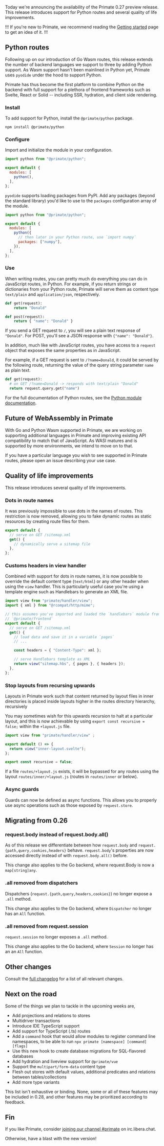 Today we're announcing the availability of the Primate 0.27 preview release.
This release introduces support for Python routes and several quality of life
improvements.

!!!
If you're new to Primate, we recommend reading the [Getting started] page to
get an idea of it.
!!!

## Python routes

Following up on our introduction of Go Wasm routes, this release extends the
number of backend languages we support to three by adding Python support. As
Wasm support hasn't been mainlined in Python yet, Primate uses `pyodide` under
the hood to support Python.

Primate has thus become the first platform to combine Python on the backend
with full support for a plethora of frontend frameworks such as Svelte, React
or Solid -- including SSR, hydration, and client side rendering.

### Install

To add support for Python, install the `@primate/python` package.

`npm install @primate/python`

### Configure

Import and initialize the module in your configuration.

```js#primate.config.js
import python from "@primate/python";

export default {
  modules: [
    python(),
  ],
};
```

`pyodide` supports loading packages from PyPI. Add any packages (beyond the
standard library) you'd like to use to the `packages` configuration array of
the module.

```js#primate.config.js
import python from "@primate/python";

export default {
  modules: [
    python({
      // then later in your Python route, use `import numpy`
      packages: ["numpy"],
    }),
  ],
};
```
### Use

When writing routes, you can pretty much do everything you can do in JavaScript
routes, in Python. For example, if you return strings or dictionaries from your
Python route, Primate will serve them as content type `text/plain` and
`application/json`, respectively.

```py#routes/index.py
def get(request):
    return "Donald"

def post(request):
    return { "name": "Donald" }
```

If you send a GET request to `/`, you will see a plain text response of
`"Donald"`. For POST, you'll see a JSON response with `{"name": "Donald"}`.

In addition, much like with JavaScript routes, you have access to a `request`
object that exposes the same properties as in JavaScript.

For example, if a GET request is sent to `/?name=Donald`, it could be served by
the following route, returning the value of the query string parameter `name`
as plain text.

```py#routes/index.py
def get(request):
  # on GET /?name=Donald -> responds with text/plain "Donald"
  return request.query.get("name")
```

For the full documentation of Python routes, see the
[Python module documentation].

## Future of WebAssembly in Primate

With Go and Python Wasm supported in Primate, we are working on supporting
additional languages in Primate and improving existing API compatibility to
match that of JavaScript. As WASI matures and is supported by more environments,
we intend to move on to that.

If you have a particular language you wish to see supported in Primate routes,
please open an issue describing your use case.

## Quality of life improvements

This release introduces several quality of life improvements.

### Dots in route names

It was previously impossible to use dots in the names of routes. This
restriction is now removed, allowing you to fake dynamic routes as static
resources by creating route files for them.

```js#routes/sitemap.xml.js
export default {
  // serve on GET /sitemap.xml
  get() {
    // dynamically serve a sitemap file
  },
};
```

### Customs headers in view handler

Combined with support for dots in route names, it is now possible to override
the default content type (`text/html`) or any other header when using the `view`
handler. This is particularly useful case you're using a template engine such
as Handlebars to generate an XML file.

```js#routes/sitemap.xml.js
import view from "primate/handler/view";
import { xml } from "@rcompat/http/mime";

// this assumes you've imported and loaded the `handlebars` module from
// `@primate/frontend`
export default {
  // serve on GET /sitemap.xml
  get() {
    // load data and save it in a variable `pages`
    // ...

    const headers = { "Content-Type": xml };

    // serve Handlebars template as XML
    return view("sitemap.hbs", { pages }, { headers });
  },
};
```

### Stop layouts from recursing upwards

Layouts in Primate work such that content returned by layout files in inner
directories is placed inside layouts higher in the routes directory hierarchy,
recursively

You may sometimes wish for this upwards recursion to halt at a particular
layout, and this is now achievable by using `export const recursive = false;`
within the `+layout.js` file.

```js#routes/inner/+layout.js
import view from "primate/handler/view" ;

export default () => {
  return view("inner-layout.svelte");
};

export const recursive = false;
```

If a file `routes/+layout.js` exists, it will be bypassed for any routes using
the layout `routes/inner/+layout.js` (routes in `routes/inner` or below).

### Async guards

Guards can now be defined as async functions. This allows you to properly use
async operations such as those exposed by `request.store`.

## Migrating from 0.26

### request.body instead of request.body.all()

As of this release we differentiate between how `request.body` and
`request.{path,query,cookies,headers}` behave. `request.body`'s properties
are now accessed directly instead of with `request.body.all()` before.

This change also applies to the Go backend, where request.Body is now a
`map[string]any`.

### .all removed from dispatchers

Dispatchers (`request.{path,query,headers,cookies}`) no longer expose a `.all`
method.

This change also applies to the Go backend, where `Dispatcher` no longer has an
`All` function.

### .all removed from request.session

`request.session` no longer exposes a `.all` method.

This change also applies to the Go backend, where `Session` no longer has an
an `All` function.

## Other changes

Consult the [full changelog][changelog] for a list of all relevant changes.

## Next on the road

Some of the things we plan to tackle in the upcoming weeks are,

* Add projections and relations to stores
* Multidriver transactions
* Introduce IDE TypeScript support
* Add support for TypeScript (.ts) routes
* Add a `command` hook that would allow modules to register command line
  namespaces, to be able to run `npx primate [namespace] [command] [flags]`
* Use this new hook to create database migrations for SQL-flavored databases
* Add hydration and liveview support for `@primate/vue`
* Support the `multipart/form-data` content type
* Flesh out stores with default values, additional predicates and relations
  between tables/collections
* Add more type variants

This list isn't exhaustive or binding. None, some or all of these features may
be included in 0.28, and other features may be prioritized according to
feedback.

## Fin

If you like Primate, consider [joining our channel #primate][irc] on
irc.libera.chat.

Otherwise, have a blast with the new version!

[Getting started]: /guide/getting-started
[irc]: https://web.libera.chat#primate
[last release]: https://primatejs.com/blog/release-026
[changelog]: https://github.com/primatejs/primate/releases/tag/0.27.0
[Python module documentation]: /modules/python
[build]: /modules/build
